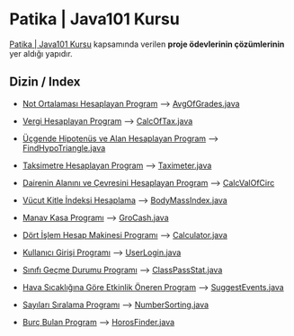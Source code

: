 # Patika | Java101 Kursu


[Patika | Java101 Kursu](https://academy.patika.dev/courses/java101) kapsamında verilen **proje ödevlerinin çözümlerinin** yer aldığı yapıdır.

## Dizin / Index

* [Not Ortalaması Hesaplayan Program](https://academy.patika.dev/courses/java101/pratik-not-ortalamasi) -->
[AvgOfGrades.java](/src/AvgOfGrades.java)

* [Vergi Hesaplayan Program](https://academy.patika.dev/courses/java101/pratik-kdv-hesaplama) --> [CalcOfTax.java](/src/CalcOfTax.java)

* [Üçgende Hipotenüs ve Alan Hesaplayan Program](https://academy.patika.dev/courses/java101/pratik-hipotenus-bulma) --> [FindHypoTriangle.java](/src/FindHypoTriangle.java)

* [Taksimetre Hesaplayan Program](https://academy.patika.dev/courses/java101/pratik-taksimetre) --> [Taximeter.java](/src/Taximeter.java)
* [Dairenin Alanını ve Çevresini Hesaplayan Program](https://academy.patika.dev/courses/java101/pratik-daire-alan-cevre) --> [CalcValOfCirc](/src/CalcValOfCirc.java)
* [Vücut Kitle İndeksi Hesaplama](https://academy.patika.dev/courses/java101/odev-vucut-kitle-hesaplama) --> [BodyMassIndex.java](/src/BodyMassIndex.java)
* [Manav Kasa Programı](https://academy.patika.dev/courses/java101/odev-manav-kasa) --> [GroCash.java](/src/GroCash.java)
* [Dört İşlem Hesap Makinesi Programı](https://academy.patika.dev/courses/java101/pratik-hesap-mak-1) --> [Calculator.java](/src/Calculator.java)
* [Kullanıcı Girişi Programı](https://academy.patika.dev/tr/courses/java101/pratik-login-1) --> [UserLogin.java](/src/UserLogin.java)
* [Sınıfı Geçme Durumu Programı](https://academy.patika.dev/tr/courses/java101/pratik-sinif-gecme) --> [ClassPassStat.java](/src/ClassPassStat.java)
* [Hava Sıcaklığına Göre Etkinlik Öneren Program](https://academy.patika.dev/tr/courses/java101/pratik-etkinlik-onerme) --> [SuggestEvents.java](/src/SuggestEvents.java)
* [Sayıları Sıralama Programı](https://academy.patika.dev/tr/courses/java101/pratik-sayi-siralama) --> [NumberSorting.java](/src/NumberSorting.java)
* [Burç Bulan Program](https://academy.patika.dev/tr/courses/java101/pratik-burclar) --> [HorosFinder.java](/src/HorosFinder.java)
